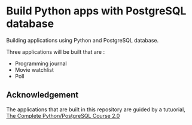 # Build Python apps with PostgreSQL database

Building applications using Python and PostgreSQL database.

Three applications will be built that are :

-   Programming journal
-   Movie watchlist
-   Poll

## Acknowledgement

The applications that are built in this repository are guided by a tutuorial, [The Complete Python/PostgreSQL Course 2.0](https://www.udemy.com/course/complete-python-postgresql-database-course/)
